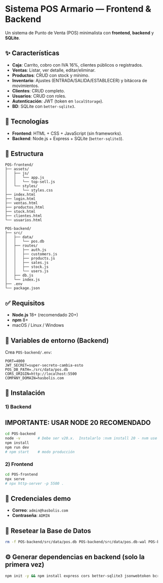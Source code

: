 # Sistema POS Armario — Frontend & Backend

Un sistema de Punto de Venta (POS) minimalista con **frontend**, **backend** y **SQLite**.

## ✨ Características

- **Caja**: Carrito, cobro con IVA 16%, clientes públicos o registrados.
- **Ventas**: Listar, ver detalle, editar/eliminar.
- **Productos**: CRUD con stock y mínimo.
- **Inventario**: Ajustes (ENTRADA/SALIDA/ESTABLECER) y bitácora de movimientos.
- **Clientes**: CRUD completo.
- **Usuarios**: CRUD con roles.
- **Autenticación**: JWT (token en `localStorage`).
- **BD**: SQLite con `better-sqlite3`.

## 🧱 Tecnologías

- **Frontend**: HTML + CSS + JavaScript (sin frameworks).
- **Backend**: Node.js + Express + SQLite (`better-sqlite3`).

## 📂 Estructura

```
POS-frontend/
├── assets/
│   ├── js/
│   │   └── app.js
│   │   └── top-sell.js
│   └── styles/
│       └── styles.css
├── index.html
├── login.html
├── ventas.html
├── productos.html
├── stock.html
├── clientes.html
└── usuarios.html

POS-backend/
├── src/
│   ├── data/              
│   │   └── pos.db
│   ├── routes/
│   │   ├── auth.js
│   │   ├── customers.js
│   │   ├── products.js
│   │   ├── sales.js
│   │   ├── stock.js
│   │   └── users.js
│   ├── db.js
│   └── index.js
├── .env
└── package.json
```

## ✅ Requisitos

- **Node.js** 18+ (recomendado 20+)
- **npm** 8+
- macOS / Linux / Windows

## 🔐 Variables de entorno (Backend)

Crea `POS-backend/.env`:

```env
PORT=4000
JWT_SECRET=super-secreto-cambia-esto
POS_DB_PATH=./src/data/pos.db
CORS_ORIGIN=http://localhost:5500
COMPANY_DOMAIN=hasbolis.com
```

## 🧰 Instalación

### 1) Backend
## IMPORTANTE: USAR NODE 20 RECOMENDADO

```bash
cd POS-backend
node -v        # Debe ser v20.x.  Instalarlo :nvm install 20 - nvm use 20
npm install
npm run dev
# npm start    # modo producción
```

### 2) Frontend

```bash
cd POS-frontend
npx serve
# npx http-server -p 5500 .
```

## 🔑 Credenciales demo

- **Correo**: `admin@hasbolis.com`
- **Contraseña**: `ADMIN`

## 🧹 Resetear la Base de Datos

```bash
rm -f POS-backend/src/data/pos.db POS-backend/src/data/pos.db-wal POS-backend/src/data/pos.db-shm
```

## ⚙️ Generar dependencias en backend (solo la primera vez)

```bash
npm init -y && npm install express cors better-sqlite3 jsonwebtoken bcryptjs morgan dotenv && npm install -D nodemon && npm pkg set scripts.start="node src/index.js" && npm pkg set scripts.dev="nodemon src/index.js"
```
